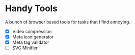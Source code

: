 # Handy Tools

A bunch of browser based tools for tasks that I find annoying.

- [x] Video compression
- [x] Meta icon generator
- [x] Meta tag validator
- [ ] SVG Minifier
